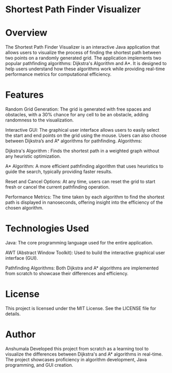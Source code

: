 
# Shortest Path Finder Visualizer

# Overview
The Shortest Path Finder Visualizer is an interactive Java application that allows users to visualize the process of finding the shortest path between two points on a randomly generated grid. The application implements two popular pathfinding algorithms: Dijkstra's Algorithm and A*. It is designed to help users understand how these algorithms work while providing real-time performance metrics for computational efficiency.

# Features
Random Grid Generation: The grid is generated with free spaces and obstacles, with a 30% chance for any cell to be an obstacle, adding randomness to the visualization.

Interactive GUI: The graphical user interface allows users to easily select the start and end points on the grid using the mouse. Users can also choose between Dijkstra’s and A* algorithms for pathfinding.
Algorithms:

Dijkstra's Algorithm : Finds the shortest path in a weighted graph without any heuristic optimization.

A* Algorithm: A more efficient pathfinding algorithm that uses heuristics to guide the search, typically providing faster results.

Reset and Cancel Options: At any time, users can reset the grid to start fresh or cancel the current pathfinding operation.

Performance Metrics: The time taken by each algorithm to find the shortest path is displayed in nanoseconds, offering insight into the efficiency of the chosen algorithm.
# Technologies Used
Java: The core programming language used for the entire application.

AWT (Abstract Window Toolkit): Used to build the interactive graphical user interface (GUI).

Pathfinding Algorithms: Both Dijkstra and A* algorithms are implemented from scratch to showcase their differences and efficiency.
# License
This project is licensed under the MIT License. See the LICENSE file for details.

# Author
Anshumala
Developed this project from scratch as a learning tool to visualize the differences between Dijkstra's and A* algorithms in real-time. The project showcases proficiency in algorithm development, Java programming, and GUI creation.

